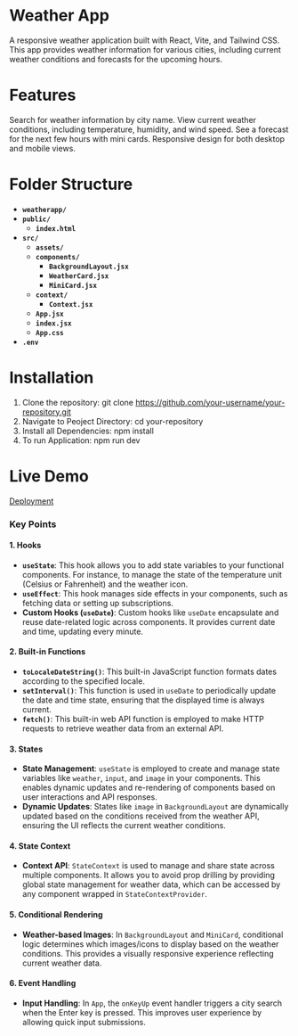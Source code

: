 # Weather App
A responsive weather application built with React, Vite, and Tailwind CSS. This app provides weather information for various cities, including current weather conditions and forecasts for the upcoming hours.

# Features
Search for weather information by city name.
View current weather conditions, including temperature, humidity, and wind speed.
See a forecast for the next few hours with mini cards.
Responsive design for both desktop and mobile views.

# Folder Structure

- **`weatherapp/`**
- **`public/`**
  - **`index.html`**
- **`src/`**
  - **`assets/`**
  - **`components/`**
    - **`BackgroundLayout.jsx`**
    - **`WeatherCard.jsx`**
    - **`MiniCard.jsx`**
  - **`context/`**
    - **`Context.jsx`**
  - **`App.jsx`**
  - **`index.jsx`**
  - **`App.css`**
- **`.env`**

# Installation
1. Clone the repository: git clone https://github.com/your-username/your-repository.git
2. Navigate to Peoject Directory: cd your-repository
3. Install all Dependencies: npm install
4. To run Application: npm run dev

# Live Demo
[Deployment](https://3-chandrika-podili-wasserstoff-full-stack-intern-task.vercel.app/) 


### Key Points

#### 1. **Hooks**
   - **`useState`**: This hook allows you to add state variables to your functional components. For instance, to manage the state of the temperature unit (Celsius or Fahrenheit) and the weather icon.
   - **`useEffect`**: This hook manages side effects in your components, such as fetching data or setting up subscriptions.
   - **Custom Hooks (`useDate`)**: Custom hooks like `useDate` encapsulate and reuse date-related logic across components. It provides current date and time, updating every minute.

#### 2. **Built-in Functions**
   - **`toLocaleDateString()`**: This built-in JavaScript function formats dates according to the specified locale.
   - **`setInterval()`**: This function is used in `useDate` to periodically update the date and time state, ensuring that the displayed time is always current.
   - **`fetch()`**: This built-in web API function is employed to make HTTP requests to retrieve weather data from an external API.

#### 3. **States**
   - **State Management**: `useState` is employed to create and manage state variables like `weather`, `input`, and `image` in your components. This enables dynamic updates and re-rendering of components based on user interactions and API responses.
   - **Dynamic Updates**: States like `image` in `BackgroundLayout` are dynamically updated based on the conditions received from the weather API, ensuring the UI reflects the current weather conditions.

#### 4. **State Context**
   - **Context API**: `StateContext` is used to manage and share state across multiple components. It allows you to avoid prop drilling by providing global state management for weather data, which can be accessed by any component wrapped in `StateContextProvider`.

#### 5. **Conditional Rendering**
   - **Weather-based Images**: In `BackgroundLayout` and `MiniCard`, conditional logic determines which images/icons to display based on the weather conditions. This provides a visually responsive experience reflecting current weather data.

#### 6. **Event Handling**
   - **Input Handling**: In `App`, the `onKeyUp` event handler triggers a city search when the Enter key is pressed. This improves user experience by allowing quick input submissions.


